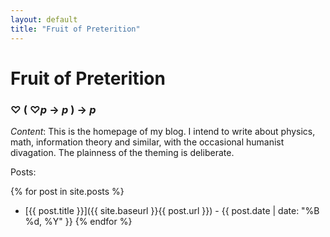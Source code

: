 ```yaml
---
layout: default
title: "Fruit of Preterition"
---
```


# Fruit of Preterition
### $\heartsuit \; \big( \; \heartsuit p \;\rightarrow\; p \; \big) \;\rightarrow\; p$

 
*Content*: This is the homepage of my blog.  I intend to write about physics, math, information theory and similar, with the occasional humanist divagation.  The plainness of the theming is deliberate.

Posts:

{% for post in site.posts %}
- [{{ post.title }}]({{ site.baseurl }}{{ post.url }}) - {{ post.date | date: "%B %d, %Y" }}
{% endfor %}

